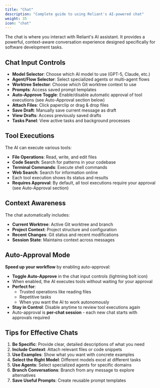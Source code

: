 ```yaml
---
title: "Chat"
description: "Complete guide to using Reliant's AI-powered chat"
weight: 35
icon: "chat"
---
```


The chat is where you interact with Reliant's AI assistant. It provides a powerful, context-aware conversation experience designed specifically for software development tasks.

## Chat Input Controls
- **Model Selector**: Choose which AI model to use (GPT-5, Claude, etc.)
- **Agent/Flow Selector**: Select specialized agents or multi-agent flows
- **Worktree Selector**: Choose which Git worktree context to use
- **Prompts**: Access saved prompt templates
- **Auto-Approve Toggle**: Enable/disable automatic approval of tool executions (see Auto-Approval section below)
- **Attach Files**: Click paperclip or drag & drop files
- **Save Draft**: Manually save current message as draft
- **View Drafts**: Access previously saved drafts
- **Tasks Panel**: View active tasks and background processes


## Tool Executions

The AI can execute various tools:
- **File Operations**: Read, write, and edit files
- **Code Search**: Search for patterns in your codebase
- **Terminal Commands**: Execute shell commands
- **Web Search**: Search for information online
- Each tool execution shows its status and results
- **Requires Approval**: By default, all tool executions require your approval (see Auto-Approval section)

## Context Awareness

The chat automatically includes:
- **Current Worktree**: Active Git worktree and branch
- **Project Context**: Project structure and configuration
- **Recent Changes**: Git status and recent modifications
- **Session State**: Maintains context across messages


## Auto-Approval Mode

**Speed up your workflow** by enabling auto-approval:
- **Toggle Auto-Approve** in the chat input controls (lightning bolt icon)
- When enabled, the AI executes tools without waiting for your approval
- **Perfect for**:
  - Trusted operations like reading files
  - Repetitive tasks
  - When you want the AI to work autonomously
- **Stay in Control**: Disable anytime to review tool executions again
- Auto-approval is **per-chat session** - each new chat starts with approvals required

## Tips for Effective Chats

1. **Be Specific**: Provide clear, detailed descriptions of what you need
2. **Include Context**: Attach relevant files or code snippets
3. **Use Examples**: Show what you want with concrete examples
4. **Select the Right Model**: Different models excel at different tasks
5. **Use Agents**: Select specialized agents for specific domains
6. **Branch Conversations**: Branch from any message to explore alternatives
7. **Save Useful Prompts**: Create reusable prompt templates
